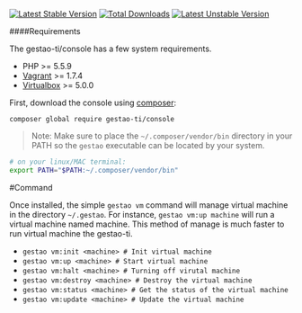 
[![Latest Stable Version](https://poser.pugx.org/gestao-ti/console/version)](https://packagist.org/packages/gestao-ti/console)
[![Total Downloads](https://poser.pugx.org/gestao-ti/console/downloads)](https://packagist.org/packages/gestao-ti/console)
[![Latest Unstable Version](https://poser.pugx.org/gestao-ti/console/v/unstable)](//packagist.org/packages/gestao-ti/console)

####Requirements

The gestao-ti/console has a few system requirements.

* PHP >= 5.5.9
* [Vagrant](https://www.vagrantup.com/downloads.html) >= 1.7.4
* [Virtualbox](https://www.virtualbox.org/wiki/Downloads) >= 5.0.0

First, download the console using [composer](https://getcomposer.org/doc/00-intro.md):

```composer global require gestao-ti/console```

>Note: Make sure to place the ```~/.composer/vendor/bin``` directory in your PATH so the ```gestao``` executable can be located by your system.
```bash
# on your linux/MAC terminal:
export PATH="$PATH:~/.composer/vendor/bin"
```

#Command

Once installed, the simple ```gestao vm``` command will manage virtual machine in the directory ```~/.gestao```. For instance, ```gestao vm:up machine```  will run a virtual machine named machine. This method of manage is much faster to run virtual machine the gestao-ti.

* ```gestao vm:init <machine> # Init virtual machine``` 
* ```gestao vm:up <machine> # Start virtual machine```
* ```gestao vm:halt <machine> # Turning off virutal machine```
* ```gestao vm:destroy <machine> # Destroy the virtual machine```
* ```gestao vm:status <machine> # Get the status of the virtual machine```
* ```gestao vm:update <machine> # Update the virtual machine```
